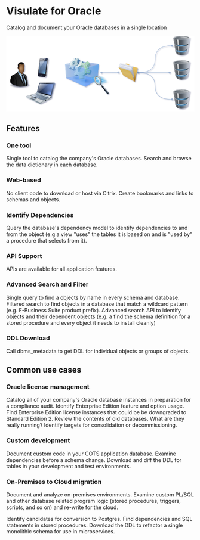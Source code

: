 # Visulate for Oracle
Catalog and document your Oracle databases in a single location

![Visulate for Oracle](images/visulate-for-oracle.png)


## Features

### One tool
Single tool to catalog the company's Oracle databases. Search and browse the data dictionary in each database. 

### Web-based
No client code to download or host via Citrix. Create bookmarks and links to schemas and objects.

### Identify Dependencies
Query the database's dependency model to identify dependencies to and from the object (e.g a view "uses" the tables it is based on and is "used by" a procedure that selects from it).

### API Support
APIs are available for all application features.

### Advanced Search and Filter
Single query to find a objects by name in every schema and database. Filtered search to find objects in a database that match a wildcard pattern (e.g. E-Business Suite product prefix). Advanced search API to identify objects and their dependent objects (e.g. a find the schema definition for a stored procedure and every object it needs to install cleanly)

### DDL Download
Call dbms_metadata to get DDL for individual objects or groups of objects.

## Common use cases

### Oracle license management 
Catalog all of your company's Oracle database instances in preparation for a compliance audit. Identify Enterprise Edition feature and option usage. Find Enterprise Edition license instances that could be be downgraded to Standard Edition 2. Review the contents of old databases. What are they really running? Identify targets for consolidation or decommissioning. 

### Custom development
Document custom code in your COTS application database. Examine dependencies before a schema change. Download and diff the DDL for tables in your development and test environments.  

### On-Premises to Cloud migration
Document and analyze on-premises environments. Examine custom PL/SQL and other database related program logic (stored procedures, triggers, scripts, and so on) and re-write for the cloud.

Identify candidates for conversion to Postgres. Find dependencies and SQL statements in stored procedures. Download the DDL to refactor a single monolithic schema for use in microservices. 
